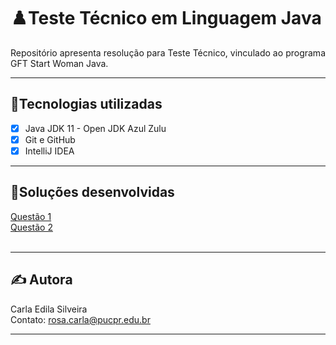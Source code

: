 # ♟️Teste Técnico em Linguagem Java 

<p align="justify">Repositório apresenta resolução para Teste Técnico, vinculado ao programa GFT Start Woman Java.</p>

---  

## 📌Tecnologias utilizadas

- [x] Java JDK 11 - Open JDK Azul Zulu 
- [x] Git e GitHub
- [X] IntelliJ IDEA

---  

## 🏁Soluções desenvolvidas

[Questão 1](https://github.com/rosacarla/code-like-a-girl/tree/master/ProjetoReajuste/src/projeto/reajuste)  
[Questão 2]()  
[]()  
[]()  

---  

## ✍️ Autora  

Carla Edila Silveira  
Contato: rosa.carla@pucpr.edu.br  

---
